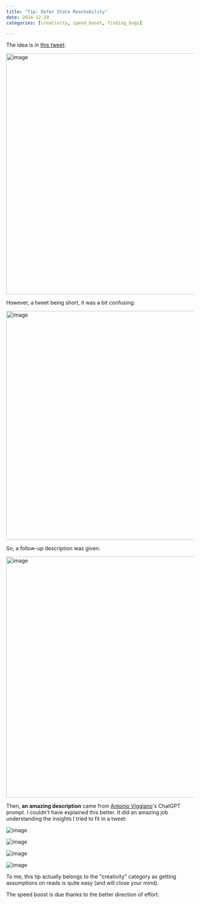 ```yaml
---
title: "Tip: Defer State Reachability"
date: 2024-12-29
categories: [creativity, speed_boost, finding_bugs]

---
```


The idea is in [this tweet](https://x.com/BowTiedDravee/status/1872741659164983656): 

<img width="645" alt="image" src="https://github.com/user-attachments/assets/b7893383-d22a-406b-8c12-b76deb273f2b" />

However, a tweet being short, it was a bit confusing:

<img width="613" alt="image" src="https://github.com/user-attachments/assets/97e66d44-84eb-49a0-a8dc-abce1fe2bdbd" />

So, a follow-up description was given: 

<img width="645" alt="image" src="https://github.com/user-attachments/assets/be0ea4db-3253-41d7-8a6a-697dc9f82775" />

Then, **an amazing description** came from [Antonio Viggiano](https://x.com/agfviggiano)'s ChatGPT prompt. I couldn't have explained this better. It did an amazing job understanding the insights I tried to fit in a tweet:

![image](https://github.com/user-attachments/assets/a3f373a2-0e2d-4a1b-b407-4d6edc16bd90)

![image](https://github.com/user-attachments/assets/1a0a14ce-df50-4b2b-aeb0-a21473cf216f)

![image](https://github.com/user-attachments/assets/19779fb9-4bf2-4177-b675-3af632331f68)

![image](https://github.com/user-attachments/assets/8125bbf8-9762-45c5-b298-5a7db1c71fd6)

To me, this tip actually belongs to the "creativity" category as getting assumptions on reads is quite easy (and will close your mind). 

The speed boost is due thanks to the better direction of effort.


